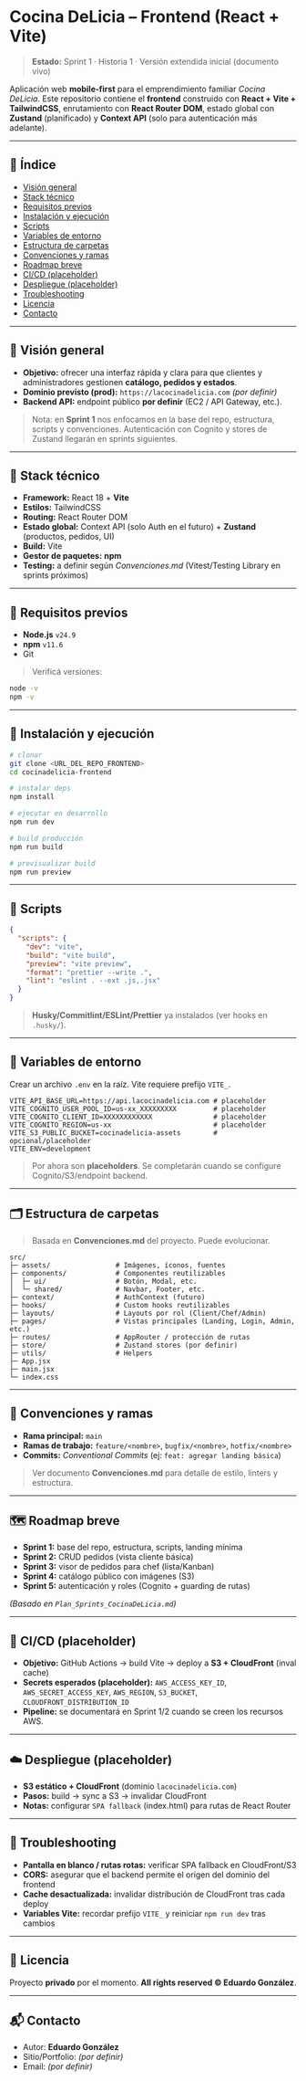 # Cocina DeLicia – Frontend (React + Vite)

> **Estado:** Sprint 1 · Historia 1 · Versión extendida inicial (documento vivo)

Aplicación web **mobile‑first** para el emprendimiento familiar _Cocina DeLicia_. Este repositorio contiene el **frontend** construido con **React + Vite + TailwindCSS**, enrutamiento con **React Router DOM**, estado global con **Zustand** (planificado) y **Context API** (solo para autenticación más adelante).

---

## 🧭 Índice

- [Visión general](#-visión-general)
- [Stack técnico](#-stack-técnico)
- [Requisitos previos](#-requisitos-previos)
- [Instalación y ejecución](#-instalación-y-ejecución)
- [Scripts](#-scripts)
- [Variables de entorno](#-variables-de-entorno)
- [Estructura de carpetas](#-estructura-de-carpetas)
- [Convenciones y ramas](#-convenciones-y-ramas)
- [Roadmap breve](#-roadmap-breve)
- [CI/CD (placeholder)](#-cicd-placeholder)
- [Despliegue (placeholder)](#-despliegue-placeholder)
- [Troubleshooting](#-troubleshooting)
- [Licencia](#-licencia)
- [Contacto](#-contacto)

---

## 🎯 Visión general

- **Objetivo:** ofrecer una interfaz rápida y clara para que clientes y administradores gestionen **catálogo, pedidos y estados**.
- **Dominio previsto (prod):** `https://lacocinadelicia.com` _(por definir)_
- **Backend API:** endpoint público **por definir** (EC2 / API Gateway, etc.).

> Nota: en **Sprint 1** nos enfocamos en la base del repo, estructura, scripts y convenciones. Autenticación con Cognito y stores de Zustand llegarán en sprints siguientes.

---

## 🧪 Stack técnico

- **Framework:** React 18 + **Vite**
- **Estilos:** TailwindCSS
- **Routing:** React Router DOM
- **Estado global:** Context API (solo Auth en el futuro) + **Zustand** (productos, pedidos, UI)
- **Build:** Vite
- **Gestor de paquetes:** **npm**
- **Testing:** a definir según _Convenciones.md_ (Vitest/Testing Library en sprints próximos)

---

## 🔧 Requisitos previos

- **Node.js** `v24.9`
- **npm** `v11.6`
- Git

> Verificá versiones:

```bash
node -v
npm -v
```

---

## 🚀 Instalación y ejecución

```bash
# clonar
git clone <URL_DEL_REPO_FRONTEND>
cd cocinadelicia-frontend

# instalar deps
npm install

# ejecutar en desarrollo
npm run dev

# build producción
npm run build

# previsualizar build
npm run preview
```

---

## 📜 Scripts

```json
{
  "scripts": {
    "dev": "vite",
    "build": "vite build",
    "preview": "vite preview",
    "format": "prettier --write .",
    "lint": "eslint . --ext .js,.jsx"
  }
}
```

> **Husky/Commitlint/ESLint/Prettier** ya instalados (ver hooks en `.husky/`).

---

## 🔐 Variables de entorno

Crear un archivo `.env` en la raíz. Vite requiere prefijo `VITE_`.

```dotenv
VITE_API_BASE_URL=https://api.lacocinadelicia.com # placeholder
VITE_COGNITO_USER_POOL_ID=us-xx_XXXXXXXXX         # placeholder
VITE_COGNITO_CLIENT_ID=XXXXXXXXXXXX               # placeholder
VITE_COGNITO_REGION=us-xx                         # placeholder
VITE_S3_PUBLIC_BUCKET=cocinadelicia-assets        # opcional/placeholder
VITE_ENV=development
```

> Por ahora son **placeholders**. Se completarán cuando se configure Cognito/S3/endpoint backend.

---

## 🗂️ Estructura de carpetas

> Basada en **Convenciones.md** del proyecto. Puede evolucionar.

```
src/
├─ assets/                # Imágenes, íconos, fuentes
├─ components/            # Componentes reutilizables
│  ├─ ui/                 # Botón, Modal, etc.
│  └─ shared/             # Navbar, Footer, etc.
├─ context/               # AuthContext (futuro)
├─ hooks/                 # Custom hooks reutilizables
├─ layouts/               # Layouts por rol (Client/Chef/Admin)
├─ pages/                 # Vistas principales (Landing, Login, Admin, etc.)
├─ routes/                # AppRouter / protección de rutas
├─ store/                 # Zustand stores (por definir)
├─ utils/                 # Helpers
├─ App.jsx
├─ main.jsx
└─ index.css
```

---

## 🔀 Convenciones y ramas

- **Rama principal:** `main`
- **Ramas de trabajo:** `feature/<nombre>`, `bugfix/<nombre>`, `hotfix/<nombre>`
- **Commits:** _Conventional Commits_ (ej: `feat: agregar landing básica`)

> Ver documento **Convenciones.md** para detalle de estilo, linters y estructura.

---

## 🗺️ Roadmap breve

- **Sprint 1:** base del repo, estructura, scripts, landing mínima
- **Sprint 2:** CRUD pedidos (vista cliente básica)
- **Sprint 3:** visor de pedidos para chef (lista/Kanban)
- **Sprint 4:** catálogo público con imágenes (S3)
- **Sprint 5:** autenticación y roles (Cognito + guarding de rutas)

_(Basado en `Plan_Sprints_CocinaDeLicia.md`)_

---

## 🔄 CI/CD (placeholder)

- **Objetivo:** GitHub Actions → build Vite → deploy a **S3 + CloudFront** (inval cache)
- **Secrets esperados (placeholder):** `AWS_ACCESS_KEY_ID`, `AWS_SECRET_ACCESS_KEY`, `AWS_REGION`, `S3_BUCKET`, `CLOUDFRONT_DISTRIBUTION_ID`
- **Pipeline:** se documentará en Sprint 1/2 cuando se creen los recursos AWS.

---

## ☁️ Despliegue (placeholder)

- **S3 estático + CloudFront** (dominio `lacocinadelicia.com`)
- **Pasos:** build → sync a S3 → invalidar CloudFront
- **Notas:** configurar `SPA fallback` (index.html) para rutas de React Router

---

## 🧰 Troubleshooting

- **Pantalla en blanco / rutas rotas:** verificar SPA fallback en CloudFront/S3
- **CORS:** asegurar que el backend permite el origen del dominio del frontend
- **Cache desactualizada:** invalidar distribución de CloudFront tras cada deploy
- **Variables Vite:** recordar prefijo `VITE_` y reiniciar `npm run dev` tras cambios

---

## 📄 Licencia

Proyecto **privado** por el momento. **All rights reserved © Eduardo González**.

---

## 📬 Contacto

- Autor: **Eduardo González**
- Sitio/Portfolio: _(por definir)_
- Email: _(por definir)_
